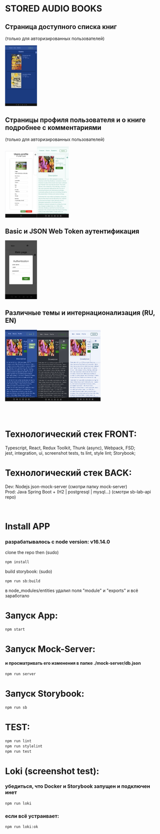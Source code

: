 # STORED AUDIO BOOKS

## Страница доступного списка книг

(только для авторизированных пользователей)

<img src="./.github/projectDescription/images/bookList.png" width="104px">

## Страницы профиля пользователя и о книге подробнее с комментариями

(только для авторизированных пользователей)

<img src="./.github/projectDescription/images/userProfile.png" width="104px"><img src="./.github/projectDescription/images/bookDescription.png" width="104px">

## Basic и JSON Web Token аутентификация

<img src="./.github/projectDescription/images/basicAuth.png" width="104px">

## Различные темы и интернационализация (RU, EN)

<img src="./.github/projectDescription/images/darkBlue.png" width="104px"><img src="./.github/projectDescription/images/dark.png" width="104px"><img src="./.github/projectDescription/images/lightBlue.png" width="104px">

<br><br>

# Технологический стек FRONT:

Typescript, React, Redux Toolkit, Thunk (async), Webpack, FSD;
<br>
jest, integration, ui, screenshot tests, ts lint, style lint; Storybook;

# Технологический стек BACK:

Dev: Nodejs json-mock-server (смотри папку mock-server)
<br>
Prod: Java Spring Boot + (H2 | postgresql | mysql...) (смотри sb-lab-api repo)

<br>

# Install APP

### разрабатывалось с node version: v16.14.0

clone the repo then (sudo)

```bash
npm install
```

build storybook: (sudo)

```bash
npm run sb:build
```

в node_modules/entities удалил поля "module" и "exports" и всё заработало

# Запуск App:

```bash
npm start
```

# Запуск Mock-Server:

#### и просматривать его изменения в папке ./mock-server/db.json

```bash
npm run server
```

# Запуск Storybook:

```bash
npm run sb
```

# ТEST:

```bash
npm run lint
npm run stylelint
npm run test
```

# Loki (screenshot test):

### убедиться, что Docker и Storybook запущен и подключен инет

```bash
npm run loki
```

### если всё устраивает:

```bash
npm run loki:ok
```
